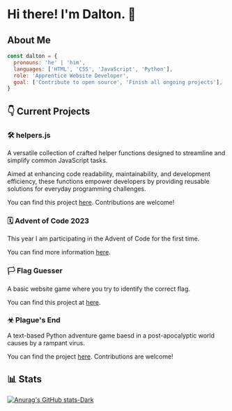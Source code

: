 # Hi there! I'm Dalton. 👋 

## About Me

```javascript
const dalton = {
  pronouns: 'he' | 'him',
  languages: ['HTML', 'CSS', 'JavaScript', 'Python'],
  role: 'Apprentice Website Developer',
  goal: ['Contribute to open source', 'Finish all ongoing projects'],
}
```

## 👇 Current Projects

### 🛠️ helpers.js

A versatile collection of crafted helper functions designed to streamline and simplify common JavaScript tasks. 

Aimed at enhancing code readability, maintainability, and development efficiency, these functions empower developers by providing reusable solutions for everyday programming challenges.

You can find this project <a href="https://github.com/dalton-f/helpers.js">here</a>. Contributions are welcome!

### 🗓 Advent of Code 2023

This year I am participating in the Advent of Code for the first time.

You can find more information <a href="https://github.com/dalton-f/Advent-of-Code-2023">here</a>.

### 🏳️ Flag Guesser

A basic website game where you try to identify the correct flag.

You can find this project at <a href="https://github.com/dalton-f/Flag-Guesser">here</a>.

### ☣ Plague's End

A text-based Python adventure game baesd in a post-apocalyptic world causes by a rampant virus.

You can find the project <a href="https://github.com/dalton-f/plagues-end">here</a>. Contributions are welcome!

## 📊 Stats

[![Anurag's GitHub stats-Dark](https://github-readme-stats.vercel.app/api/top-langs/?username=dalton-f&layout=compact&show_icons=true&theme=dark#gh-dark-mode-only)](https://github.com/anuraghazra/github-readme-stats#gh-dark-mode-only)


